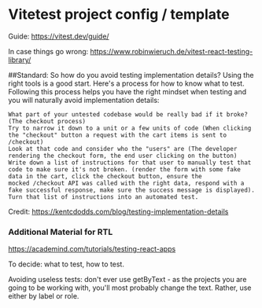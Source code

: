 # Vitetest project config / template

Guide:
https://vitest.dev/guide/

In case things go wrong:
https://www.robinwieruch.de/vitest-react-testing-library/


##Standard:
So how do you avoid testing implementation details? Using the right tools is a good start. Here's a process for how to know what to test. Following this process helps you have the right mindset when testing and you will naturally avoid implementation details:

    What part of your untested codebase would be really bad if it broke? (The checkout process)
    Try to narrow it down to a unit or a few units of code (When clicking the "checkout" button a request with the cart items is sent to /checkout)
    Look at that code and consider who the "users" are (The developer rendering the checkout form, the end user clicking on the button)
    Write down a list of instructions for that user to manually test that code to make sure it's not broken. (render the form with some fake data in the cart, click the checkout button, ensure the           mocked /checkout API was called with the right data, respond with a fake successful response, make sure the success message is displayed).
    Turn that list of instructions into an automated test.
    
Credit: https://kentcdodds.com/blog/testing-implementation-details

### Additional Material for RTL
https://academind.com/tutorials/testing-react-apps

To decide: what to test, how to test.

Avoiding useless tests: don't ever use getByText - as the projects you are going to be working with, you'll most probably change the text.
Rather, use either by label or role. 
